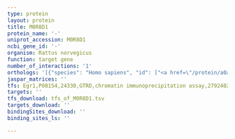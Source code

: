 ```yaml
---
type: protein
layout: protein
title: M0R8D1
protein_name: '-'
uniprot_accession: M0R8D1
ncbi_gene_id: '-'
organism: Rattus norvegicus
function: target gene
number_of_interactions: '1'
orthologs: '[{"species": "Homo sapiens", "id": ["<a href=\"/protein/a0a0a6yyk1\">A0A0A6YYK1</a>", "<a href=\"/protein/a0a0b4j237\">A0A0B4J237</a>", "<a href=\"/protein/a0a0a6yyj7\">A0A0A6YYJ7</a>", "<a href=\"/protein/p01737\">P01737</a>", "<a href=\"/protein/a0a0b4j262\">A0A0B4J262</a>"]}]'
jaspar_matrices: ''
tfs: Egr1,P08154,24330,GTRD,chromatin immunoprecipitation assay,27924024%5Buid%5D,No
targets: ''
tfs_download: tfs_of_M0R8D1.tsv
targets_download: ''
bindingSites_download: ''
binding_sites_ls: ''

---
```

